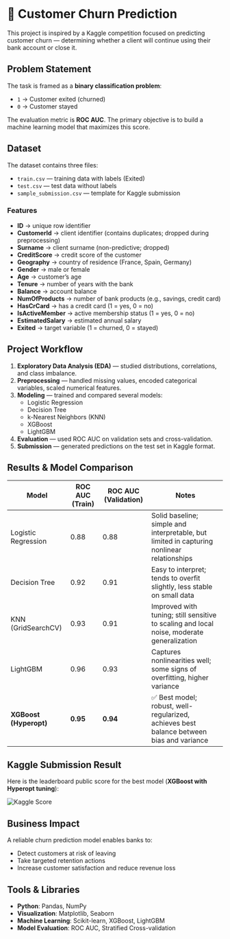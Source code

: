 # 🏦 Customer Churn Prediction

This project is inspired by a Kaggle competition focused on predicting customer churn — determining whether a client will continue using their bank account or close it.


## Problem Statement
The task is framed as a **binary classification problem**:

- `1` → Customer exited (churned)  
- `0` → Customer stayed  

The evaluation metric is **ROC AUC**. The primary objective is to build a machine learning model that maximizes this score.


## Dataset
The dataset contains three files:

- `train.csv` — training data with labels (Exited)  
- `test.csv` — test data without labels  
- `sample_submission.csv` — template for Kaggle submission  

### Features
- **ID** → unique row identifier  
- **CustomerId** → client identifier (contains duplicates; dropped during preprocessing)  
- **Surname** → client surname (non-predictive; dropped)  
- **CreditScore** → credit score of the customer  
- **Geography** → country of residence (France, Spain, Germany)  
- **Gender** → male or female  
- **Age** → customer’s age  
- **Tenure** → number of years with the bank  
- **Balance** → account balance  
- **NumOfProducts** → number of bank products (e.g., savings, credit card)  
- **HasCrCard** → has a credit card (1 = yes, 0 = no)  
- **IsActiveMember** → active membership status (1 = yes, 0 = no)  
- **EstimatedSalary** → estimated annual salary  
- **Exited** → target variable (1 = churned, 0 = stayed)  


## Project Workflow
1. **Exploratory Data Analysis (EDA)** — studied distributions, correlations, and class imbalance.  
2. **Preprocessing** — handled missing values, encoded categorical variables, scaled numerical features.  
3. **Modeling** — trained and compared several models:  
   - Logistic Regression  
   - Decision Tree  
   - k-Nearest Neighbors (KNN)  
   - XGBoost  
   - LightGBM  
4. **Evaluation** — used ROC AUC on validation sets and cross-validation.  
5. **Submission** — generated predictions on the test set in Kaggle format.  


## Results & Model Comparison

| Model                  | ROC AUC (Train) | ROC AUC (Validation) | Notes |
|-------------------------|-----------------|-----------------------|-------|
| Logistic Regression     | 0.88            | 0.88                  | Solid baseline; simple and interpretable, but limited in capturing nonlinear relationships |
| Decision Tree           | 0.92            | 0.91                  | Easy to interpret; tends to overfit slightly, less stable on small data |
| KNN (GridSearchCV)      | 0.93            | 0.91                  | Improved with tuning; still sensitive to scaling and local noise, moderate generalization |
| LightGBM                | 0.96            | 0.93                  | Captures nonlinearities well; some signs of overfitting, higher variance |
| **XGBoost (Hyperopt)**  | **0.95**        | **0.94**              | ✅ Best model; robust, well-regularized, achieves best balance between bias and variance |



## Kaggle Submission Result

Here is the leaderboard public score for the best model (**XGBoost with Hyperopt tuning**):

![Kaggle Score](<img width="1624" height="822" alt="image" src="https://github.com/user-attachments/assets/ff377a20-00a3-4290-93f0-a6f97da80fe2" />)


## Business Impact
A reliable churn prediction model enables banks to:

- Detect customers at risk of leaving  
- Take targeted retention actions  
- Increase customer satisfaction and reduce revenue loss  


## Tools & Libraries
- **Python**: Pandas, NumPy  
- **Visualization**: Matplotlib, Seaborn  
- **Machine Learning**: Scikit-learn, XGBoost, LightGBM  
- **Model Evaluation**: ROC AUC, Stratified Cross-validation  
